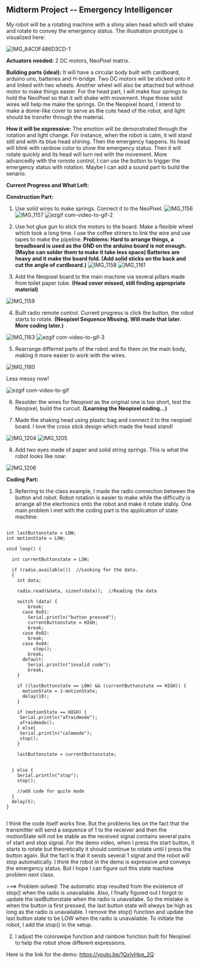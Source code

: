 
## Midterm Project -- Emergency Intelligencer

My robot will be a rotating machine with a shiny alien head which will shake and rotate to convey the emergency status. The illustration prototype is visualized here:

![IMG_84C0F486D3CD-1](https://user-images.githubusercontent.com/57734650/135748669-0e93812f-db32-41aa-89ca-a0172e389d6f.jpeg)

**Actuators needed:** 2 DC motors, NeoPixel matrix.

**Building parts (ideal):** It will have a circular body built with cardboard, arduino uno, batteries and H-bridge. Two DC motors will be sticked onto it and linked with two wheels. Another wheel will also be attached but without motor to make things easier. For the head part, I will make four springs to hold the NeoPixel so that it will shake with movement. Hope those solid wires will help me make the springs. On the Neopixel board, I intend to make a dome-like cover to serve as the cute head of the robot, and light should be transfer through the material.

**How it will be expressive:** The emotion will be demonstrated through the rotation and light change. For instance, when the robot is calm, it will stand still and with its blue head shining. Then the emergency happens. Its head will blink with rainbow color to show the emergency status. Then it will rotate quickly and its head will turn red with the movement. More advancedly with the romote control, I can use the botton to trigger the emergency status with rotation. Maybe I can add a sound part to build the senario.

**Current Progress and What Left:**


**Construction Part:**

1. Use solid wires to make springs. Connect it to the NeoPixel.
![IMG_1156](https://user-images.githubusercontent.com/57734650/135758505-7823ddfe-a9eb-4c61-9905-d406d0270dcf.jpg)
![IMG_1157](https://user-images.githubusercontent.com/57734650/135758510-54d29db9-6d2c-45f2-bb0d-625660de677c.jpg)
![ezgif com-video-to-gif-2](https://user-images.githubusercontent.com/57734650/135758515-fbb59c4e-0073-4ec1-96bb-2c11ca40d64a.gif)

2. Use hot glue gun to stick the motors to the board. Make a flexible wheel which took a long time. I use the coffee stirrers to link the wire and use tapes to make the pipeline. **Problems: Hard to arrange things, a breadboard is used as the GND on the arduino board is not enough. (Maybe can solder them to make it take less space) Batteries are heavy and it make the board fold. (Add solid sticks on the back and cut the angle of cardboard.)**
![IMG_1158](https://user-images.githubusercontent.com/57734650/135758820-32fa8eab-512c-4c72-a57e-801649b80763.jpg)
![IMG_1161](https://user-images.githubusercontent.com/57734650/135758813-55c21700-c2be-4225-bdbe-b4a92b2b2cea.jpg)

3. Add the Neopixel board to the main machine via several pillars made from toilet paper tube. **(Head cover missed, still finding appropriate material)**



![IMG_1159](https://user-images.githubusercontent.com/57734650/135758955-0f1abbb2-0bc9-449e-85cc-bd5127bd1eee.jpg)

4. Built radio remote control. Current progress is click the button, the robot starts to rotate. **(Neopixel Sequence Missing. Will made that later. More coding later.)**



![IMG_1163](https://user-images.githubusercontent.com/57734650/135759231-f58995cd-c459-4f3f-a844-a01790c25ace.jpg)
![ezgif com-video-to-gif-3](https://user-images.githubusercontent.com/57734650/135759112-7fe7fca0-d65d-4f2c-b29a-381e85aa7b9f.gif)

5. Rearrange differnet parts of the robot and fix them on the main body, making it more easier to work with the wires.

![IMG_1180](https://user-images.githubusercontent.com/57734650/136068127-8245e128-4a49-4ab1-a7f0-1a0b7761a06d.jpg)

Less messy now!

![ezgif com-video-to-gif](https://user-images.githubusercontent.com/57734650/136068471-b85abe77-8a08-43cd-a20a-7586c5c65889.gif)

6. Resolder the wires for Neopixel as the original one is too short, test the Neopixel, build the curcuit. **(Learning the Neopixel coding...)**

7. Made the shaking head using plastic bag and connect it to the neopixel board. I love the cross stick design which made the head stand!


![IMG_1204](https://user-images.githubusercontent.com/57734650/136654153-7f189b68-ca8e-452d-94bd-b5d060937ba6.jpg)
![IMG_1205](https://user-images.githubusercontent.com/57734650/136654155-c62f3d0c-4561-4f0d-99f5-6f669238080b.jpg)


8. Add two eyes made of paper and solid string springs. This is what the robot looks like now:

![IMG_1206](https://user-images.githubusercontent.com/57734650/136654229-78a51b6c-9ee3-4be5-aab9-bf228d6ae2a0.jpg)


**Coding Part:**

1. Referring to the class example, I made the radio connection between the button and robot. Robot rotation is easier to make while the difficulty is arrange all the electronics onto the robot and make it rotate stably. One main problem I met with the coding part is the application of state machine:

```

int lastButtonstate = LOW;
int motionState = LOW;
  
void loop() {

  int currentButtonstate = LOW;
  
  if (radio.available())  //Looking for the data.
  {
    int data;

    radio.read(&data, sizeof(data));  //Reading the data

    switch (data) {
        break;
      case 0x01:
        Serial.println("button pressed");
        currentButtonstate = HIGH;
        break;
      case 0x02:
        break;
      case 0x04:
          stop();
        break;
      default:
        Serial.println("invalid code");
        break;
    }

    if ((lastButtonstate == LOW) && (currentButtonstate == HIGH)) { 
      motionState = 1-motionState;
      delay(10);
    }

    if (motionState == HIGH) {
     Serial.println("afraidmode");
     afraidmode();
    } else{
     Serial.println("calmmode");
     stop();
    }

    lastButtonstate = currentButtonstate;

    
  } else {
    Serial.println("stop");
    stop();

    //add code for quite mode
  }
  delay(5);
}
   
```

I think the code itself works fine. But the problems lies on the fact that the transmitter will send a sequence of 1 to the receiver and then the motionState will not be stable as the received signal contains several pairs of start and stop signal. For the demo video, when I press the start button, it starts to rotate but theoretically it should continue to rotate until I press the button again. But the fact is that it sends several 1 signal and the robot will stop automatically. I think the robot in the demo is expressive and conveys the emergency status. But I hope I can figure out this state machine problem next class.

===> Problem solved: The automatic stop resulted from the existence of stop() when the radio is unavailable. Also, I finally figured out I forgot to update the lastButtonstate when the radio is unavailabe. So the mistake is when the button is first pressed, the last button state will always be high as long as the radio is unavailable. I remove the stop() function and update the last button state to be LOW when the radio is unavailable. To initiate the robot, I add the stop() in the setup.

2. I adjust the colorswipe function and rainbow function built for Neopixel to help the robot show different expressions.


Here is the link for the demo: https://youtu.be/1QxlvHpe_2Q

